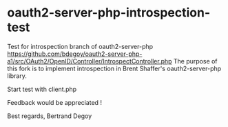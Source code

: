 oauth2-server-php-introspection-test
=================
Test for introspection branch of oauth2-server-php https://github.com/bdegoy/oauth2-server-php-a1/src/OAuth2/OpenID/Controller/IntrospectController.php
The purpose of this fork is to implement introspection in Brent Shaffer's oauth2-server-php library.

Start test with client.php

Feedback would be appreciated !

Best regards,
Bertrand Degoy
